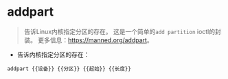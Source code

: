 # addpart

> 告诉Linux内核指定分区的存在。
> 这是一个简单的`add partition` ioctl的封装。
> 更多信息：<https://manned.org/addpart>。

- 告诉内核指定分区的存在：

`addpart {{设备}} {{分区}} {{起始}} {{长度}}`